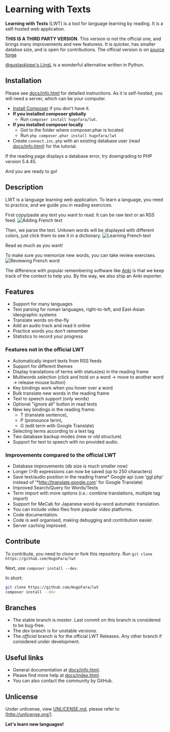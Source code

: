 # Learning with Texts

**Learning with Texts** (LWT) is a tool for language learning by reading. It is a self-hosted web application.

**THIS IS A THIRD PARTY VERSION**. This version is not the 
official one, and brings many improvements and new featuress. 
It is quicker, has smaller databse size, 
and is open for contributions. The official version is on 
[source forge](https://sourceforge.net/projects/learning-with-texts)

[@gustavklopp's LingL](https://github.com/gustavklopp/LingL) is a wonderful alternative written in Python.

## Installation
Please see [docs/info.html](https://hugofara.github.io/lwt/docs/info.html) for detailed instructions. 
As it is self-hosted, you will need a server, which can be your computer.

* [Install Composer](https://getcomposer.org/download/) if you don't have it.
* **If you installed composer globally**
  * Run ``composer install hugofara/lwt``.
* **If you installed composer locally**
  * Got to the folder where composer.phar is located
  * Run ``php composer.phar install hugofara/lwt``
* Create ``connect.inc.php`` with an existing database user 
(read [docs/info.html](https://hugofara.github.io/lwt/docs/info.html)) for the tutorial.

If the reading page displays a database error, 
try downgrading to PHP version 5.4.45.

And you are ready to go!

## Description
LWT is a language learning web application. To learn a language, you 
need to practice, and we guide you in reading exercices.

First copy/paste any text you want to read. It can be raw text or an RSS feed.
![Adding French text](https://github.com/HugoFara/lwt/raw/master/img/05.jpg)

Then, we parse the text. Unkown words will be displayed with different colors,
just click them to see it in a dictionary.
![Learning French text](https://github.com/HugoFara/lwt/raw/master/img/06.jpg)

Read as much as you want! 

To make sure you memorize new words, you can take review exercises.
![Reviewing French word](https://github.com/HugoFara/lwt/raw/master/img/07.jpg)

The difference with popular remembering software like 
[Anki](https://apps.ankiweb.net/) is that we keep track of the 
context to help you. By the way, we also ship 
an Anki exporter.

## Features
* Support for many languages
* Text parsing for roman languages, right-to-left,
and East-Asian ideographic systems
* Translate words on-the-fly
* Add an audio track and read it online
* Practice words you don't remember
* Statistics to record your progress

### Features not in the official LWT
* Automatically import texts from RSS feeds
* Support for different themes
* Display translations of terms with status(es) in the reading frame
* Multiwords selection (click and hold on a word 
→ move to another word → release mouse button)
* Key bindings work when you hover over a word
* Bulk translate new words in the reading frame
* Text to speech support (only words)
* Optional "ignore all" button in read texts
* New key bindings in the reading frame: 
  * T (translate sentence), 
  * P (pronounce term), 
  * G (edit term with Google Translate)
* Selecting terms according to a text tag
* Two database backup modes (new or old structure)
* Support for text to speech with no provided audio.

### Improvements compared to the official LWT
* Database improvements (db size is much smaller now)
* Longer (>9) expressions can now be saved (up to 250 characters)
* Save text/audio position in the reading frame* Google api 
(use 'ggl.php' instead of '*http://translate.google.com' for Google Translate)
* Improved Search/Query for Words/Texts
* Term import with more options (i.e.: combine translations, multiple tag import)
* Support for MeCab for Japanese word-by-word automatic translation.
* You can include video files from popular video platforms.
* Code documentation.
* Code is well organised, making debugging and contribution easier.
* Server caching improved.

## Contribute
To contribute, you need to clone or fork this repository.
Run ``git clone https://github.com/HugoFara/lwt``

Next, use ``composer install --dev``.

In short:
```bash
git clone https://github.com/HugoFara/lwt
composer install --dev
```

## Branches
* The stable branch is *master*. Last commit on this branch is 
considered to be bug-free. 
* The *dev* branch is for unstable versions.
* The *official* branch is for the official LWT Releases.
Any other branch if considered under development.

## Useful links
* General documentation at [docs/info.html](https://hugofara.github.io/lwt/docs/info.html).
* Please find more help at [docs/index.html](https://hugofara.github.io/lwt/docs/index.html).
* You can also contact the community by GitHub.

## Unlicense
Under unlicense, view [UNLICENSE.md](UNLICENSE.md), please refer to [http://unlicense.org/].

**Let's learn new languages!**
